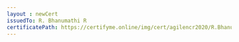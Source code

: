```yaml
--- 
layout : newCert 
issuedTo: R. Bhanumathi R 
certificatePath: https://certifyme.online/img/cert/agilencr2020/R.BhanumathiR_89b8b.png
--- 
```

